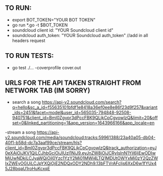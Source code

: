 ## TO RUN:
- export BOT_TOKEN="YOUR BOT TOKEN"
- go run *.go -t $BOT_TOKEN
- soundcloud client id: "YOUR Soundcloud client id"
- soundcloud auth_token: "YOUR Soundcloud auth_token" //add in all headers request


## TO RUN TESTS:
- go test ./... -coverprofile cover.out

## URLS FOR THE API TAKEN STRAIGHT FROM NETWORK TAB (IM SORRY)
- search a song
 https://api-v2.soundcloud.com/search?q=hello&sc_a_id=f55635101bfdf1e8418a36ef0ee8e86f23d9f257&variant_ids=2451&facet=model&user_id=565035-794848-92508-940751&client_id=BmI0Zgypr3dPccFBK9QLjkCpCgvowlzQ&limit=20&offset=0&linked_partitioning=1&app_version=1643966166&app_locale=en

 -stream a song
 https://api-v2.soundcloud.com/media/soundcloud:tracks:59961388/23a40a05-db04-40f1-b58d-dc7a3aaf99ce/stream/hls?client_id=BmI0Zgypr3dPccFBK9QLjkCpCgvowlzQ&track_authorization=eyJ0eXAiOiJKV1QiLCJhbGciOiJIUzI1NiJ9.eyJnZW8iOiJCRyIsInN1YiI6IjEwODIwMjUwNDkiLCJyaWQiOiI0Yzc1YzY2Mi01MWI4LTQ1MDUtOWYxMi0zY2QzZWIxZWEyOGUiLCJpYXQiOjE2NDQxODY2NDh9.13bFTVrAFcIjs6XxD6w1fYUx45J28bqaU1roHuKcxqE